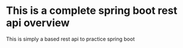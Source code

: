 # This is a complete spring boot rest api overview

This is simply a based rest api to practice spring boot